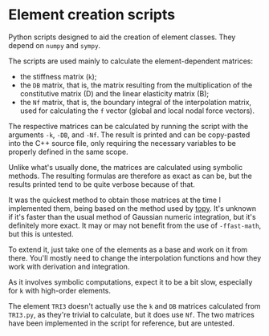 # Element creation scripts

Python scripts designed to aid the creation of element classes. They depend
on `numpy` and `sympy`.

The scripts are used mainly to calculate the element-dependent matrices:
- the stiffness matrix (`k`);
- the `DB` matrix, that is, the matrix resulting from the multiplication of the
  constitutive matrix (D) and the linear elasticity matrix (B);
- the `Nf` matrix, that is, the boundary integral of the interpolation matrix,
  used for calculating the `f` vector (global and local nodal force vectors).

The respective matrices can be calculated by running the script with the
arguments `-k`, `-DB`, and `-Nf`. The result is printed and can be copy-pasted
into the C++ source file, only requiring the necessary variables to be properly
defined in the same scope.

Unlike what's usually done, the matrices are calculated using symbolic methods.
The resulting formulas are therefore as exact as can be, but the results
printed tend to be quite verbose because of that.

It was the quickest method to obtain those matrices at the time I implemented
them, being based on the method used by [topy](https://github.com/williamhunter/topy).
It's unknown if it's faster than the usual method of Gaussian numeric
integration, but it's definitely more exact. It may or may not benefit from
the use of `-ffast-math`, but this is untested.

To extend it, just take one of the elements as a base and work on it from
there. You'll mostly need to change the interpolation functions and how they
work with derivation and integration.

As it involves symbolic computations, expect it to be a bit slow, especially
for `k` with high-order elements.

The element `TRI3` doesn't actually use the `k` and `DB` matrices calculated
from `TRI3.py`, as they're trivial to calculate, but it does use `Nf`. The two
matrices have been implemented in the script for reference, but are untested.
